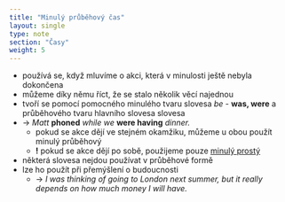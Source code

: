 ```yaml
---
title: "Minulý průběhový čas"
layout: single
type: note
section: "Časy"
weight: 5
---
```

- používá se, když mluvíme o akci, která v minulosti ještě nebyla dokončena
- můžeme díky němu říct, že se stalo několik věcí najednou
- tvoří se pomocí pomocného minulého tvaru slovesa _be_ - **was, were** a průběhového tvaru hlavního slovesa slovesa
- -> _Matt_ **phoned** _while we_ **were having** _dinner._
    - pokud se akce dějí ve stejném okamžiku, můžeme u obou použít minulý průběhový
    - **!** pokud se akce dějí po sobě, použijeme pouze [minulý prostý](/notes/research/english/past-simple)
- některá slovesa nejdou používat v průběhové formě
- lze ho použít při přemýšlení o budoucnosti
    - -> _I was thinking of going to London next summer, but it really depends on how much money I will have._